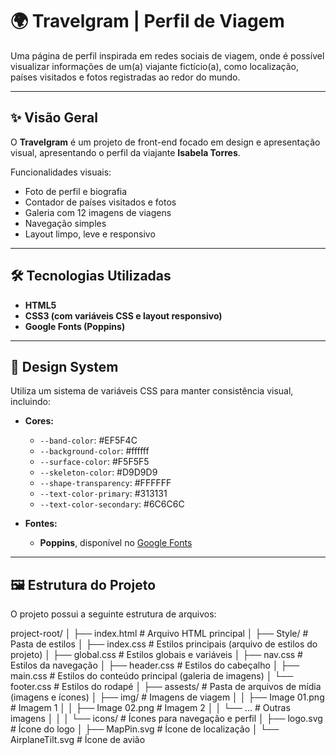 # 🌍 Travelgram | Perfil de Viagem

Uma página de perfil inspirada em redes sociais de viagem, onde é possível visualizar informações de um(a) viajante fictício(a), como localização, países visitados e fotos registradas ao redor do mundo.

---

## ✨ Visão Geral

O **Travelgram** é um projeto de front-end focado em design e apresentação visual, apresentando o perfil da viajante **Isabela Torres**.

Funcionalidades visuais:

- Foto de perfil e biografia
- Contador de países visitados e fotos
- Galeria com 12 imagens de viagens
- Navegação simples
- Layout limpo, leve e responsivo

---

## 🛠 Tecnologias Utilizadas

- **HTML5**
- **CSS3 (com variáveis CSS e layout responsivo)**
- **Google Fonts (Poppins)**

---

## 🎨 Design System

Utiliza um sistema de variáveis CSS para manter consistência visual, incluindo:

- **Cores:**
  - `--band-color`: #EF5F4C
  - `--background-color`: #ffffff
  - `--surface-color`: #F5F5F5
  - `--skeleton-color`: #D9D9D9
  - `--shape-transparency`: #FFFFFF
  - `--text-color-primary`: #313131
  - `--text-color-secondary`: #6C6C6C

- **Fontes:**
  - **Poppins**, disponível no [Google Fonts](https://fonts.google.com/)

---

## 🖼 Estrutura do Projeto

O projeto possui a seguinte estrutura de arquivos:

project-root/
│
├── index.html                  # Arquivo HTML principal
│
├── Style/                       # Pasta de estilos
│   ├── index.css                # Estilos principais (arquivo de estilos do projeto)
│   ├── global.css               # Estilos globais e variáveis
│   ├── nav.css                  # Estilos da navegação
│   ├── header.css               # Estilos do cabeçalho
│   ├── main.css                 # Estilos do conteúdo principal (galeria de imagens)
│   └── footer.css               # Estilos do rodapé
│
├── assests/                     # Pasta de arquivos de mídia (imagens e ícones)
│   ├── img/                     # Imagens de viagem
│   │   ├── Image 01.png         # Imagem 1
│   │   ├── Image 02.png         # Imagem 2
│   │   └── ...                  # Outras imagens
│   │
│   └── icons/                   # Ícones para navegação e perfil
│       ├── logo.svg             # Ícone do logo
│       ├── MapPin.svg           # Ícone de localização
│       └── AirplaneTilt.svg     # Ícone de avião

